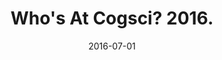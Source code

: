 ---
title: Who's At Cogsci? 2016.
date: 2016-07-01
category: app
external_url: https://nolan.shinyapps.io/whos-at-cogsci
---